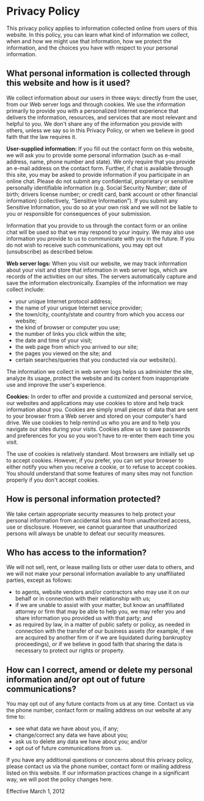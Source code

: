 # Privacy Policy

This privacy policy applies to information collected online from users of this website. In this policy, you can learn what kind of information we collect, when and how we might use that information, how we protect the information, and the choices you have with respect to your personal information.

## What personal information is collected through this website and how is it used?

We collect information about our users in three ways: directly from the user, from our Web server logs and through cookies. We use the information primarily to provide you with a personalized Internet experience that delivers the information, resources, and services that are most relevant and helpful to you. We don't share any of the information you provide with others, unless we say so in this Privacy Policy, or when we believe in good faith that the law requires it.

**User-supplied information:** If you fill out the contact form on this website, we will ask you to provide some personal information (such as e-mail address, name, phone number and state). We only require that you provide an e-mail address on the contact form. Further, if chat is available through this site, you may be asked to provide information if you participate in an online chat. Please do not submit any confidential, proprietary or sensitive personally identifiable information (e.g. Social Security Number; date of birth; drivers license number; or credit card, bank account or other financial information) (collectively, “Sensitive Information”). If you submit any Sensitive Information, you do so at your own risk and we will not be liable to you or responsible for consequences of your submission.

Information that you provide to us through the contact form or an online chat will be used so that we may respond to your inquiry. We may also use information you provide to us to communicate with you in the future. If you do not wish to receive such communications, you may opt out (unsubscribe) as described below.

**Web server logs:** When you visit our website, we may track information about your visit and store that information in web server logs, which are records of the activities on our sites. The servers automatically capture and save the information electronically. Examples of the information we may collect include:

* your unique Internet protocol address;
* the name of your unique Internet service provider;
* the town/city, county/state and country from which you access our website;
* the kind of browser or computer you use;
* the number of links you click within the site;
* the date and time of your visit;
* the web page from which you arrived to our site;
* the pages you viewed on the site; and
* certain searches/queries that you conducted via our website(s).

The information we collect in web server logs helps us administer the site, analyze its usage, protect the website and its content from inappropriate use and improve the user's experience.

**Cookies:** In order to offer and provide a customized and personal service, our websites and applications may use cookies to store and help track information about you. Cookies are simply small pieces of data that are sent to your browser from a Web server and stored on your computer's hard drive. We use cookies to help remind us who you are and to help you navigate our sites during your visits. Cookies allow us to save passwords and preferences for you so you won't have to re-enter them each time you visit.

The use of cookies is relatively standard. Most browsers are initially set up to accept cookies. However, if you prefer, you can set your browser to either notify you when you receive a cookie, or to refuse to accept cookies. You should understand that some features of many sites may not function properly if you don't accept cookies.

## How is personal information protected?

We take certain appropriate security measures to help protect your personal information from accidental loss and from unauthorized access, use or disclosure. However, we cannot guarantee that unauthorized persons will always be unable to defeat our security measures.

## Who has access to the information?

We will not sell, rent, or lease mailing lists or other user data to others, and we will not make your personal information available to any unaffiliated parties, except as follows:

* to agents, website vendors and/or contractors who may use it on our behalf or in connection with their relationship with us;
* if we are unable to assist with your matter, but know an unaffiliated attorney or firm that may be able to help you, we may refer you and share information you provided us with that party; and
* as required by law, in a matter of public safety or policy, as needed in connection with the transfer of our business assets (for example, if we are acquired by another firm or if we are liquidated during bankruptcy proceedings), or if we believe in good faith that sharing the data is necessary to protect our rights or property.

## How can I correct, amend or delete my personal information and/or opt out of future communications?

You may opt out of any future contacts from us at any time. Contact us via the phone number, contact form or mailing address on our website at any time to:

* see what data we have about you, if any;
* change/correct any data we have about you;
* ask us to delete any data we have about you; and/or
* opt out of future communications from us.

If you have any additional questions or concerns about this privacy policy, please contact us via the phone number, contact form or mailing address listed on this website. If our information practices change in a significant way, we will post the policy changes here.

Effective March 1, 2012